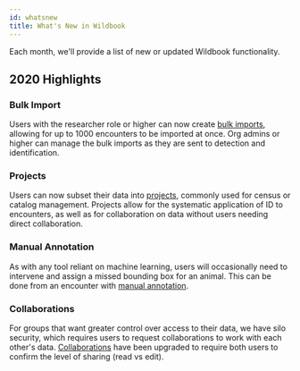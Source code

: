 ```yaml
---
id: whatsnew
title: What's New in Wildbook
---
```


Each month, we'll provide a list of new or updated Wildbook functionality.

## 2020 Highlights

### Bulk Import
Users with the researcher role or higher can now create [bulk imports](/docs/researchers/bulk_import), allowing for up to 1000 encounters to be imported at once. Org admins or higher can manage the bulk imports as they are sent to detection and identification.

### Projects
Users can now subset their data into [projects](/docs/researchers/projects), commonly used for census or catalog management. Projects allow for the systematic application of ID to encounters, as well as for collaboration on data without users needing direct collaboration.

### Manual Annotation
As with any tool reliant on machine learning, users will occasionally need to intervene and assign a missed bounding box for an animal. This can be done from an encounter with [manual annotation](/docs/researchers/manual_annotation).

### Collaborations
For groups that want greater control over access to their data, we have silo security, which requires users to request collaborations to work with each other's data. [Collaborations](/docs/researchers/silo_security) have been upgraded to require both users to confirm the level of sharing (read vs edit).
